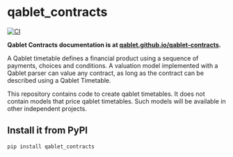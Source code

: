 # qablet_contracts

[![CI](https://github.com/qablet/qablet-contracts/actions/workflows/main.yml/badge.svg)](https://github.com/qablet/qablet-contracts/actions/workflows/main.yml)


**Qablet Contracts documentation is at [qablet.github.io/qablet-contracts](https://qablet.github.io/qablet-contracts/).**

A Qablet timetable defines a financial product using a sequence of payments, choices and conditions. A valuation model implemented with a Qablet parser can value any contract, as long as the contract can be described using a Qablet Timetable. 

This repository contains code to create qablet timetables.
It does not contain models that price qablet timetables. Such models will be available in other independent projects.  


## Install it from PyPI

```bash
pip install qablet_contracts
```
